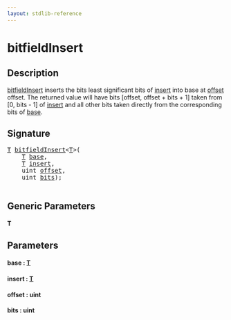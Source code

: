 ```yaml
---
layout: stdlib-reference
---
```


# bitfieldInsert

## Description

<span class='code'><a href="bitfieldinsert-8.html">bitfieldInsert</a></span> inserts the bits least significant bits of <span class='code'><a href="bitfieldinsert-8.html#decl-insert" class="code_param">insert</a></span> into base at <span class='code'><a href="bitfieldinsert-8.html#decl-offset" class="code_param">offset</a></span> offset.
The returned value will have bits [offset, offset + bits + 1] taken from [0, bits - 1] of <span class='code'><a href="bitfieldinsert-8.html#decl-insert" class="code_param">insert</a></span>
and all other bits taken directly from the corresponding bits of <span class='code'><a href="bitfieldinsert-8.html#decl-base" class="code_param">base</a></span>.




## Signature 

<pre>
<a href="bitfieldinsert-8.html#typeparam-T" class="code_type">T</a> <a href="bitfieldinsert-8.html">bitfieldInsert</a>&lt;<a href="bitfieldinsert-8.html#typeparam-T" class="code_type">T</a>&gt;(
    <a href="bitfieldinsert-8.html#typeparam-T" class="code_type">T</a> <a href="bitfieldinsert-8.html#decl-base" class="code_param">base</a>,
    <a href="bitfieldinsert-8.html#typeparam-T" class="code_type">T</a> <a href="bitfieldinsert-8.html#decl-insert" class="code_param">insert</a>,
    <span class="code_keyword">uint</span> <a href="bitfieldinsert-8.html#decl-offset" class="code_param">offset</a>,
    <span class="code_keyword">uint</span> <a href="bitfieldinsert-8.html#decl-bits" class="code_param">bits</a>);

</pre>

## Generic Parameters

####  <a id="typeparam-T"></a>T

## Parameters

####  <a id="decl-base"></a>base  : [T](bitfieldinsert-8.html#typeparam-T)
####  <a id="decl-insert"></a>insert  : [T](bitfieldinsert-8.html#typeparam-T)
####  <a id="decl-offset"></a>offset  : uint
####  <a id="decl-bits"></a>bits  : uint

